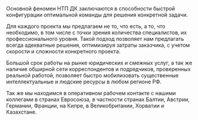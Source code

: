Основной феномен НТП ДК заключаются в способности быстрой конфигурации
оптимальной команды для решения конкретной задачи.

Для каждого проекта мы предлагаем не то, что есть, а то, что необходимо,
в том числе с точки зрения количества специалистов, их профессионального уровня.
Такой подход позволяет нам предлагать всегда адекватные решения, оптимизируя затраты заказчика,
с учетом скорости и сложности конкретного проекта.

Большой срок работы на рынке юридических и смежных услуг, а так же наличие обширной сети
корреспондентов и подрядчиков, проверенных реальной работой, позволяет быстро мобилизовать
существенные интеллектуальные и людские ресурсы в любом регионе РФ.

Так же мы находимся в оперативном рабочем контакте с нашими коллегами в странах Евросоюза,
в частности странах Балтии, Австрии, Германии, Франции, на Кипре, в Великобритании, Хорватии и Казахстане.
